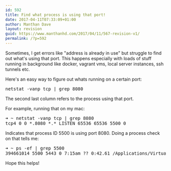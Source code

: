 ```yaml
---
id: 592
title: Find what process is using that port!
date: 2017-04-11T07:33:09+01:00
author: Manthan Dave
layout: revision
guid: https://www.manthanhd.com/2017/04/11/567-revision-v1/
permalink: /?p=592
---
```

Sometimes, I get errors like "address is already in use" but struggle to find out what's using that port. This happens especially with loads of stuff running in background like docker, vagrant vms, local server instances, ssh tunnels etc.

Here's an easy way to figure out whats running on a certain port:
<pre class="lang:sh decode:true">netstat -vanp tcp | grep 8080</pre>
The second last column refers to the process using that port.

For example, running that on my mac:
<pre class="lang:sh decode:true">➜ ~ netstat -vanp tcp | grep 8080
tcp4 0 0 *.8080 *.* LISTEN 65536 65536 5500 0</pre>
Indicates that process ID <span class="lang:default decode:true  crayon-inline ">5500</span> is using port <span class="lang:default decode:true  crayon-inline">8080</span>. Doing a process check on that tells me:
<pre class="lang:sh decode:true">➜ ~ ps -ef | grep 5500
394661014 5500 5443 0 7:15am ?? 0:42.61 /Applications/VirtualBox.app/Contents/MacOS/VBoxHeadless --comment kitchen-awesomevm --startvm b459e3ea-566b-4184-a109-cf97338958aa --vrde config</pre>
Hope this helps!